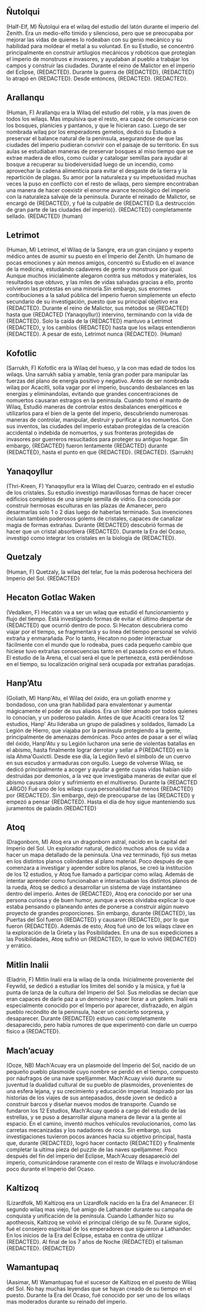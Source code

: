 ## Ñutolqui
(Half-Elf, M)
Ñutolqui era el wilaq del estudio del latón durante el imperio del Zenith. Era un medio-elfo timido y silencioso, pero que se preocupaba por mejorar las vidas de quienes lo rodeaban con su genio mecánico y su habilidad para moldear el metal a su voluntad. En su Estudio, se concentró principalmente en construir artilugios mecánicos y robóticos que protegían el imperio de monstruos e invasores, y ayudaban al pueblo a trabajar los campos y construir las ciudades. Durante el reino de Malictor en el imperio del Eclipse, {REDACTED}. Durante la guerra de {REDACTED}, {REDACTED} lo atrapó en {REDACTED}. Desde entonces, {REDACTED}. {REDACTED}.

## Arallanqu
(Human, F)
Arallanqu era la Wilaq del estudio del roble, y la mas joven de todos los wilaqs. Mas impulsiva que el resto, era capaz de comunicarse con los bosques, planicies y pantanos, y que le hicieran caso. Luego de ser nombrada wilaq por los emperadores gemelos, dedicó su Estudio a preservar el balance natural de la peninsula, asegurandose de que las ciudades del imperio pudieran convivir con el paisaje de su territorio. En sus aulas se estudiaban maneras de preservar bosques al miso tiempo que se extrae madera de ellos, como cuidar y catalogar semillas para ayudar al bosque a recuperar su biodeiversidad luego de un incendio, como aprovechar la cadena alimenticia para evitar el desgaste de la tierra y la repartición de plagas. Su amor por la naturaleza y su impetuosidad muchas veces la puso en conflicto con el resto de wilaqs, pero siempre encontraban una manera de hacer coexistir el enorme avance tecnológico del imperio con la naturaleza salvaje de la peninsula. Durante el reinado de Malictor, se encargó de {REDACTED}, y fué la culpable de {REDACTED (La destrucción de gran parte de las ciudades del imperio)}. {REDACTED} completamente sellado. {REDACTED}
(human)

## Letrimot
(Human, M)
Letrimot, el Wilaq de la Sangre, era un gran cirujano y experto médico antes de asumir su puesto en el Imperio del Zenith. Un humano de pocas emociones y aún menos amigos, concentró su Estudio en el avance de la medicina, estudiando cadaveres de gente y monstruos por igual. Aunque muchos inicialmente alegaron contra sus métodos y materiales, los resultados que obtuvo, y las miles de vidas salvadas gracias a ello, pronto volvieron las protestas en una minoría.Sin embargo, sus enormes contribuciones a la salud pública del imperio fueron simplemente un efecto secundario de su investigación, puesto que su principal objetivo era {REDACTED}. Durante el reino de Malictor, sus métodos se {REDACTED} hasta que {REDACTED (Yanaqoyllur)} intervino, terminando con la vida de {REDACTED}.  Solo la caída de la {REDACTED} mantuvo a Letrimot {REDACTED}, y los cambios {REDACTED} hasta que los wilaqs entendieron {REDACTED}.
A pesar de esto, Letrimot nunca {REDACTED}.
(Human)


## Kofotlic
(Sarrukh, F)
Kofotlic era la Wilaq del hueso, y la con mas edad de todos los wilaqs. Una sarrukh sabia y amable, tenía gran poder para manipular las fuerzas del plano de energía positivo y negativo. Antes de ser nombrada wilaq por Acacitli, solía vagar por el imperio, buscando desbalances en las energías y eliminandolas, evitando que grandes concentraciones de nomuertos causaran estragos en la peninsula. Cuando tomó el manto de Wilaq, Estudió maneras de controlar estos desbalances energéticos e utilizarlos para el bien de la gente del imperio, descubriendo numerosas maneras de controlar, manipular, destruir y purificar a los nomuertos. Con sus inventos, las ciudades del imperio estaban protegidas de la creación accidental o indebida de nomuertos, y sus fronteras protegidas de invasores por guerreros resucitados para proteger su antiguo hogar. Sin embargo, {REDACTED} fueron lentamente {REDACTED} durante {REDACTED}, hasta el punto en que {REDACTED}. {REDACTED}.
(Sarrukh)

## Yanaqoyllur
(Thri-Kreen, F)
Yanaqoyllur era la Wilaq del Cuarzo, centrado en el estudio de los cristales. Su estudio investigó maravillosas formas de hacer crecer edificios completos de una simple semilla de vidrio. Era conocida por construir hermosas esculturas en las plazas de Amanecer, pero desarmarlas solo 1 o 2 dias luego de haberlas terminado. Sus invenciones incluían también poderosos golems de cristales, capaces de canalizar magia de formas extrañas. Durante {REDACTED} descubrió formas de hacer que un cristal absorbiera {REDACTED}. Durante la Era del Ocaso, investigó como integrar los cristales en la biología de {REDACTED}. 

## Quetzaly
(Human, F)
Quetzaly, la wilaq del telar, fue la más poderosa hechicera del Imperio del Sol. {REDACTED}


## Hecaton Gotlac Waken
(Vedalken, F)
Hecatón va a ser un wilaq que estudió el funcionamiento y flujo del tiempo. Está investigando formas de evitar el último despertar de {REDACTED} que ocurrió dentro de poco. Si Hecaton descubriera como viajar por el tiempo, se fragmentará y su linea del tiempo personal se volvió extraña y enmarañada. Por lo tanto, Hecaton no poder interactuar fácilmente con el mundo que lo rodeaba, pues cada pequeño cambio que hiciese tuvo extrañas consecuencias tanto en el pasado como en el futuro. El estudio de la Arena, el cual será el que le pertenezca, está perdiéndose en el tiempo, su localización original será ocupada por extrañas paradojas.

## Hanp’Atu
(Goliath, M)
Hanp'Atu, el Wilaq del óxido, era un goliath enorme y bondadoso, con una gran habilidad para envalentonar y aumentar mágicamente el poder de sus aliados. Era un líder amado por todos quienes lo conocían, y un poderoso paladin. 
Antes de que Acacitli creara los 12 estudios, Hanp' Atu lideraba un grupo de paladines y soldados, llamado La Legión de Hierro, que viajaba por la peninsula protegiendo a la gente, principalmente de amenazas demónicas.
Poco antes de pasar a ser el wilaq del óxido, Hanp'Atu y su Legión lucharon una serie de violentas batallas en el abismo, hasta finalmente lograr derrotar y sellar a P{REDACTED} en la isla Ahma'Guxictli. Desde ese día, la Legión llevó el símbolo de un cuervo en sus escudos y armaduras con orgullo.
Luego de volverse Wilaq, se dedicó principalmente a acoger y ayudar a gente cuyas vidas habían sido destruidas por demonios, a la vez que investigaba maneras de evitar que el abismo causara dolor y sufrimiento en el multiverso.
Durante la {REDACTED LARGO}
Fué uno de los wilaqs cuya personalidad fué menos {REDACTED} por {REDACTED}. Sin embargo, dejó de preocuparse de las {REDACTED} y empezó a pensar {REDACTED}.
Hasta el día de hoy sigue manteniendo sus juramentos de paladin.{REDACTED}

## Atoq
(Dragonborn, M)
Atoq era un dragonborn astral, nacido en la capital del Imperio del Sol. Un explorador natural, dedicó muchos años de su vida a hacer un mapa detallado de la peninsula. Una vez terminado, fijó sus metas en los distintos planos colindantes al plano material. Poco después de que comenzara a investigar y aprender sobre los planos, se creó la institución de los 12 estudios, y Atoq fue llamado a participar como wilaq. Además de intentar aprender como funcionaban e interactuaban los distintos planos de la rueda, Atoq se dedicó a desarrollar un sistema de viaje instantáneo dentro del imperio. Antes de {REDACTED}, Atoq era conocido por ser una persona curiosa y de buen humor, aunque a veces olvidaba explicar lo que estaba pensando o planeando antes de ponerse a construir algún nuevo proyecto de grandes proporciones. Sin embargo, durante {REDACTED}, las Puertas del Sol fueron {REDACTED} y causaron {REDACTED}, por lo que fueron {REDACTED}. Además de esto, Atoq fué uno de los wilaqs clave en la exploración de la Grieta y las Posibilidades. En una de sus expediciones a las Posibilidades, Atoq sufrió un {REDACTED}, lo que lo volvió {REDACTED} y errático.

## Mitlin Inalii
(Eladrin, F)
Mitlin Inalii era la wilaq de la onda. Inicialmente proveniente del Feywild, se dedicó a estudiar los limites del sonido y la música, y fué la punta de lanza de la cultura del Imperio del Sol. Sus melodías se decían que eran capaces de darle paz a un demonio y hacer llorar a un golem. Inalii era especialmente conocido por el Imperio por aparecer, disfrazado, en algún pueblo recóndito de la peninsula, hacer un concierto sorpresa, y desaparecer. Durante {REDACTED} estuvo casi completamente desaparecido, pero había rumores de que experimentó con darle un cuerpo físico a {REDACTED}.

## Mach’acuay
(Ooze, NB)
Mach'Acuay era un plasmoide del Imperio del Sol, nacido de un pequeño pueblo plasmoide cuyo nombre se perdió en el tiempo, compuesto por náufragos de una nave spelljammer. Mach'Acuay vivió durante su juventud la dualidad cultural de su pueblo de plasmoides, provenientes de una esfera lejana, y su crecimiento y educación imperial. Inspirado por las historias de los viajes de sus antepasados, desde joven se dedicó a construir barcos y diseñar nuevos modos de transporte. Cuando se fundaron los 12 Estudios, Mach'Acuay quedó a cargo del estudio de las estrellas, y se puso a desarrollar alguna manera de llevar a la gente al espacio. En el camino, inventó muchos vehículos revolucionarios, como las carretas mecanizadas y los nadadores de roca. Sin embargo, sus investigaciones tuvieron pocos avances hacia su objetivo principal, hasta que, durante {REDACTED}, logró hacer contacto {REDACTED} y finalmente completar la ultima pieza del puzzle de las naves spelljammer. 
Poco después del fin del imperio del Eclipse, Mach'Acuay desapareció del imperio, comunicándose raramente con el resto de Wilaqs e involucrándose poco durante el Imperio del Ocaso.

## Kaltizoq
(Lizardfolk, M)
Kaltizoq era un Lizardfolk nacido en la Era del Amanecer. El segundo wilaq mas viejo, fué amigo de Lathander durante su campaña de conquista y unificación de la península. Cuando Lathander hizo su apotheosis, Kaltizoq se volvió el principal clérigo de su fé. Durane siglos, fué el consejero espiritual de los emperadores que siguieron a Lathander. En los inicios de la Era del Eclipse, estaba en contra de utilizar {REDACTED}. Al final de los 7 años de Noche {REDACTED} el talisman {REDACTED}. {REDACTED}

## Wamantupaq
(Aasimar, M)
Wamantupaq fué el sucesor de Kaltizoq en el puesto de Wilaq del Sol. No hay muchas leyendas que se hayan creado de su tiempo en el puesto. Durante la Era del Ocaso, fué conocido por ser uno de los wilaqs mas moderados durante su reinado del imperio.